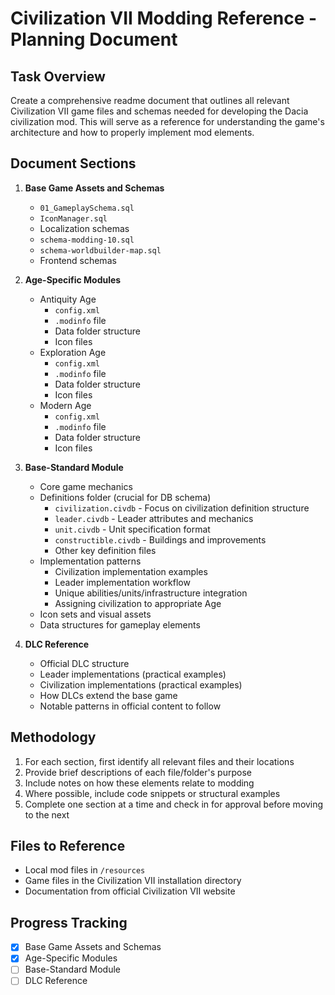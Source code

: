 # Civilization VII Modding Reference - Planning Document

## Task Overview
Create a comprehensive readme document that outlines all relevant Civilization VII game files and schemas needed for developing the Dacia civilization mod. This will serve as a reference for understanding the game's architecture and how to properly implement mod elements.

## Document Sections

1. **Base Game Assets and Schemas**
   - `01_GameplaySchema.sql`
   - `IconManager.sql`
   - Localization schemas
   - `schema-modding-10.sql`
   - `schema-worldbuilder-map.sql`
   - Frontend schemas

2. **Age-Specific Modules**
   - Antiquity Age
     - `config.xml`
     - `.modinfo` file
     - Data folder structure
     - Icon files
   - Exploration Age
     - `config.xml`
     - `.modinfo` file
     - Data folder structure
     - Icon files
   - Modern Age
     - `config.xml`
     - `.modinfo` file
     - Data folder structure
     - Icon files

3. **Base-Standard Module**
   - Core game mechanics
   - Definitions folder (crucial for DB schema)
     - `civilization.civdb` - Focus on civilization definition structure
     - `leader.civdb` - Leader attributes and mechanics
     - `unit.civdb` - Unit specification format
     - `constructible.civdb` - Buildings and improvements
     - Other key definition files
   - Implementation patterns
     - Civilization implementation examples
     - Leader implementation workflow
     - Unique abilities/units/infrastructure integration
     - Assigning civilization to appropriate Age
   - Icon sets and visual assets
   - Data structures for gameplay elements

4. **DLC Reference**
   - Official DLC structure
   - Leader implementations (practical examples)
   - Civilization implementations (practical examples)
   - How DLCs extend the base game
   - Notable patterns in official content to follow

## Methodology
1. For each section, first identify all relevant files and their locations
2. Provide brief descriptions of each file/folder's purpose
3. Include notes on how these elements relate to modding
4. Where possible, include code snippets or structural examples
5. Complete one section at a time and check in for approval before moving to the next

## Files to Reference
- Local mod files in `/resources`
- Game files in the Civilization VII installation directory
- Documentation from official Civilization VII website

## Progress Tracking
- [x] Base Game Assets and Schemas
- [x] Age-Specific Modules
- [ ] Base-Standard Module
- [ ] DLC Reference 